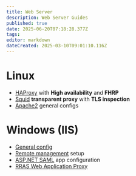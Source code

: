 ```yaml
---
title: Web Server
description: Web Server Guides
published: true
date: 2025-06-20T07:18:28.377Z
tags: 
editor: markdown
dateCreated: 2025-03-10T09:01:10.116Z
---
```


# Linux

- [HAProxy](/web-server/haproxy) with **High availability** and **FHRP**
- [Squid](/web-server/transparent-proxy) **transparent proxy** with **TLS inspection**
- [Apache2](/web-server/apache2) general configs

# Windows (IIS)

- [General config](/web-server/iis)
- [Remote management](/web-server/iis-remote-mgmt) setup
- [ASP.NET SAML](/web-server/aspnet-saml) app configuration
- [RRAS Web Application Proxy](/web-server/rras-wap)
